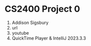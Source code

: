 ﻿# CS2400 Project 0

1. Addison Sigsbury
2. url
3. youtube
4. QuickTime Player & IntelliJ 2023.3.3

